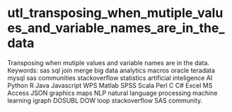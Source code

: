 # utl_transposing_when_mutiple_values_and_variable_names_are_in_the_data
Transposing when mutiple values and variable names are in the data. Keywords: sas sql join merge big data analytics macros oracle teradata mysql sas communities stackoverflow statistics artificial inteligence AI Python R Java Javascript WPS Matlab SPSS Scala Perl C C# Excel MS Access JSON graphics maps NLP natural language processing machine learning igraph DOSUBL DOW loop stackoverflow SAS community.
